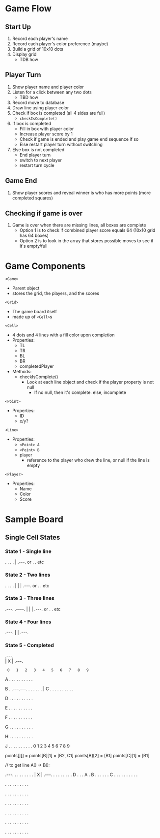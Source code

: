 # Game Flow

## Start Up ##

1. Record each player's name
1. Record each player's color preference (maybe)
1. Build a grid of 10x10 dots
1. Display grid
   - TDB how


## Player Turn ##
1. Show player name and player color
1. Listen for a click between any two dots 
    - TBD how
1. Record move to database
1. Draw line using player color 
1. Check if box is completed (all 4 sides are full)
   - `checkIsComplete()`
1. If box is completed
   - Fill in box with player color 
   - Increase player score by 1
   - Check if game is ended and play game end sequence if so
   - Else restart player turn without switching
1. Else box is not completed
    - End player turn 
    - switch to next player 
    - restart turn cycle

## Game End ##

1. Show player scores and reveal winner is who has more points (more completed squares)

## Checking if game is over ##

1. Game is over when there are missing lines, all boxes are complete
   - Option 1 is to check if combined player score equals 64 (10x10 grid has 64 boxes)
   - Option 2 is to look in the array that stores possible moves to see if it's empty/full


# Game Components

`<Game>`
   - Parent object
   - stores the grid, the players, and the scores

`<Grid>`
   - The game board itself
   - made up of `<Cell>`s 
   
`<Cell>`
   - 4 dots and 4 lines with a fill color upon completion
   - Properties:
     - TL <Line>
     - TR <Line>
     - BL <Line>
     - BR <Line>
     - completedPlayer
   - Methods:
     - checkIsComplete()
       - Look at each line object and check if the player property is not null
         - If no null, then it's complete. else, incomplete

`<Point>`
   - Properties:
     - ID
     - x/y?

`<Line>`
   - Properties:
     - `<Point> A`
     - `<Point> B`
     - player 
       - reference to the player who drew the line, or null if the line is empty

`<Player>`
   - Properties:
     - Name
     - Color
     - Score


# Sample Board #

## Single Cell States

### State 1 - Single line
.   .          .    .
               |
.---.     or   .    .    etc 

### State 2 - Two lines
.   .          .    .
|              |    |
.---.     or   .    .    etc

### State 3 - Three lines
.---.          .----.
|              |    |
.---.     or   .    .    etc

### State 4 - Four lines
.---. 
|   | 
.---. 

### State 5 - Completed
.---.   
| X |
.---. 




     0   1   2   3   4   5   6   7   8   9
 A   .   .   .   .   .   .   .   .   .   .
    
 B   .   .---.---.   .   .   .   .   .   .
         |
 C   .   .   .   .   .   .   .   .   .   .
    
 D   .   .   .   .   .   .   .   .   .   .

 E   .   .   .   .   .   .   .   .   .   .

 F   .   .   .   .   .   .   .   .   .   .

 G   .   .   .   .   .   .   .   .   .   .

 H   .   .   .   .   .   .   .   .   .   .

 J   .   .   .   .   .   .   .   .   .   .
     0   1   2   3   4   5   6   7   8   9

points[][] = <ListOfConnectedPoints>
points[B][1] = [B2, C1]
points[B][2] = [B1]
points[C][1] = [B1]


// to get line A0 -> B0: 



.---.   .   .   .   .   .   .   .   .
| X |
.---.   .   .   .   .   .   .   .   .
            D
.   .   . A . B .   .   .   .   .   .
            C
.   .   .   .   .   .   .   .   .   .

.   .   .   .   .   .   .   .   .   .

.   .   .   .   .   .   .   .   .   .

.   .   .   .   .   .   .   .   .   .

.   .   .   .   .   .   .   .   .   .

.   .   .   .   .   .   .   .   .   .

.   .   .   .   .   .   .   .   .   .